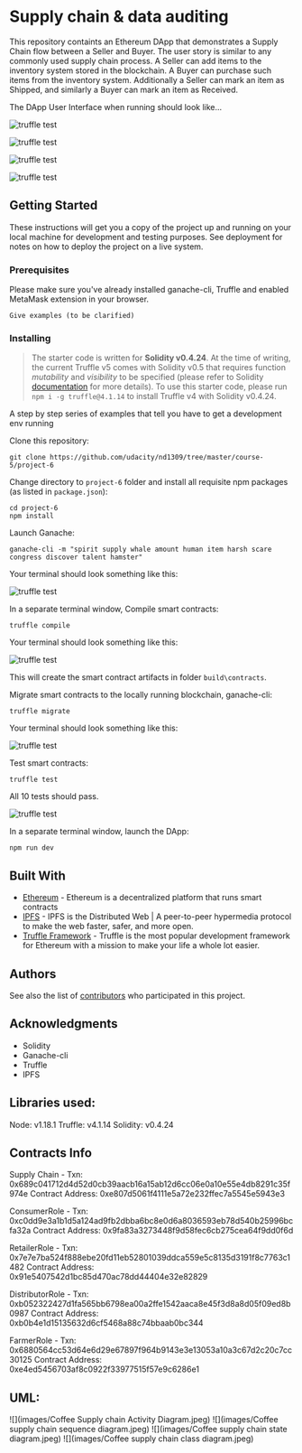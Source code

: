 # Supply chain & data auditing

This repository containts an Ethereum DApp that demonstrates a Supply Chain flow between a Seller and Buyer. The user story is similar to any commonly used supply chain process. A Seller can add items to the inventory system stored in the blockchain. A Buyer can purchase such items from the inventory system. Additionally a Seller can mark an item as Shipped, and similarly a Buyer can mark an item as Received.

The DApp User Interface when running should look like...

![truffle test](images/ftc_product_overview.png)

![truffle test](images/ftc_farm_details.png)

![truffle test](images/ftc_product_details.png)

![truffle test](images/ftc_transaction_history.png)


## Getting Started

These instructions will get you a copy of the project up and running on your local machine for development and testing purposes. See deployment for notes on how to deploy the project on a live system.

### Prerequisites

Please make sure you've already installed ganache-cli, Truffle and enabled MetaMask extension in your browser.

```
Give examples (to be clarified)
```

### Installing

> The starter code is written for **Solidity v0.4.24**. At the time of writing, the current Truffle v5 comes with Solidity v0.5 that requires function *mutability* and *visibility* to be specified (please refer to Solidity [documentation](https://docs.soliditylang.org/en/v0.5.0/050-breaking-changes.html) for more details). To use this starter code, please run `npm i -g truffle@4.1.14` to install Truffle v4 with Solidity v0.4.24. 

A step by step series of examples that tell you have to get a development env running

Clone this repository:

```
git clone https://github.com/udacity/nd1309/tree/master/course-5/project-6
```

Change directory to ```project-6``` folder and install all requisite npm packages (as listed in ```package.json```):

```
cd project-6
npm install
```

Launch Ganache:

```
ganache-cli -m "spirit supply whale amount human item harsh scare congress discover talent hamster"
```

Your terminal should look something like this:

![truffle test](images/ganache-cli.png)

In a separate terminal window, Compile smart contracts:

```
truffle compile
```

Your terminal should look something like this:

![truffle test](images/truffle_compile.png)

This will create the smart contract artifacts in folder ```build\contracts```.

Migrate smart contracts to the locally running blockchain, ganache-cli:

```
truffle migrate
```

Your terminal should look something like this:

![truffle test](images/truffle_migrate.png)

Test smart contracts:

```
truffle test
```

All 10 tests should pass.

![truffle test](images/truffle_test.png)

In a separate terminal window, launch the DApp:

```
npm run dev
```

## Built With

* [Ethereum](https://www.ethereum.org/) - Ethereum is a decentralized platform that runs smart contracts
* [IPFS](https://ipfs.io/) - IPFS is the Distributed Web | A peer-to-peer hypermedia protocol
to make the web faster, safer, and more open.
* [Truffle Framework](http://truffleframework.com/) - Truffle is the most popular development framework for Ethereum with a mission to make your life a whole lot easier.


## Authors

See also the list of [contributors](https://github.com/your/project/contributors.md) who participated in this project.

## Acknowledgments

* Solidity
* Ganache-cli
* Truffle
* IPFS

## Libraries used:
Node: v1.18.1
Truffle: v4.1.14
Solidity: v0.4.24

## Contracts Info
Supply Chain -
Txn: 0x689c041712d4d52d0cb39aacb16a15ab12d6cc06e0a10e55e4db8291c35f974e
Contract Address: 0xe807d5061f4111e5a72e232ffec7a5545e5943e3

ConsumerRole - 
Txn: 0xc0dd9e3a1b1d5a124ad9fb2dbba6bc8e0d6a8036593eb78d540b25996bcfa32a
Contract Address: 0x9fa83a3273448f9d58fec6cb275cea64f9dd0f6d

RetailerRole - 
Txn: 0x7e7e7ba524f888ebe20fd11eb52801039ddca559e5c8135d3191f8c7763c1482
Contract Address: 0x91e5407542d1bc85d470ac78dd44404e32e82829

DistributorRole - 
Txn: 0xb052322427d1fa565bb6798ea00a2ffe1542aaca8e45f3d8a8d05f09ed8b0987
Contract Address: 0xb0b4e1d15135632d6cf5468a88c74bbaab0bc344

FarmerRole - 
Txn: 0x6880564cc53d64e6d29e67897f964b9143e3e13053a10a3c67d2c20c7cc30125
Contract Address: 0xe4ed5456703af8c0922f33977515f57e9c6286e1

## UML:

![](images/Coffee Supply chain Activity Diagram.jpeg)
![](images/Coffee supply chain sequence diagram.jpeg)
![](images/Coffee supply chain state diagram.jpeg)
![](images/Coffee supply chain class diagram.jpeg)
